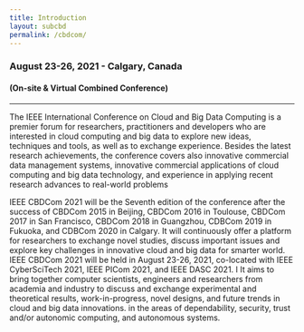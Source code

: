 ```yaml
---
title: Introduction
layout: subcbd
permalink: /cbdcom/
---
```



<h3>August 23-26, 2021 - Calgary, Canada
</h3>
<h4>(On-site & Virtual Combined Conference)
</h4>
<hr/>
<p>The IEEE International Conference on Cloud and Big Data Computing is a premier forum for researchers, practitioners and developers who are interested in cloud computing and big data to explore new ideas, techniques and tools, as well as to exchange experience. Besides the latest research achievements, the conference covers also innovative commercial data management systems, innovative commercial applications of cloud computing and big data technology, and experience in applying recent research advances to real-world problems
 </p><p>
IEEE CBDCom 2021 will be the Seventh edition of the conference after the success of CBDCom 2015 in Beijing, CBDCom 2016 in Toulouse, CBDCom 2017 in San Francisco, CBDCom 2018 in Guangzhou, CDBCom 2019 in Fukuoka, and CDBCom 2020 in Calgary. It will continuously offer a platform for researchers to exchange novel studies, discuss important issues and explore key challenges in innovative cloud and big data for smarter world.
IEEE CBDCom 2021 will be held in August 23-26, 2021, co-located with IEEE CyberSciTech 2021, IEEE PICom 2021, and IEEE DASC 2021. I It aims to bring together computer scientists, engineers and researchers from academia and industry to discuss and exchange experimental and theoretical results, work-in-progress, novel designs, and future trends in cloud and big data innovations. in the areas of dependability, security, trust and/or autonomic computing, and autonomous systems.


 
</p>

